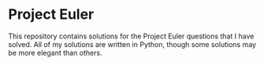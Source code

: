 Project Euler
=============

This repository contains solutions for the Project Euler questions that I have solved. All of my solutions are written in Python, though some solutions may be more elegant than others.
